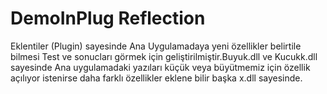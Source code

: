 # DemoInPlug Reflection 
Eklentiler (Plugin) sayesinde Ana Uygulamadaya yeni özellikler belirtile bilmesi Test ve sonucları görmek için geliştirilmiştir.Buyuk.dll ve Kucukk.dll sayesinde Ana uygulamadaki yazıları küçük veya büyütmemiz için özellik açılıyor istenirse daha farklı özellikler eklene bilir başka x.dll sayesinde.


